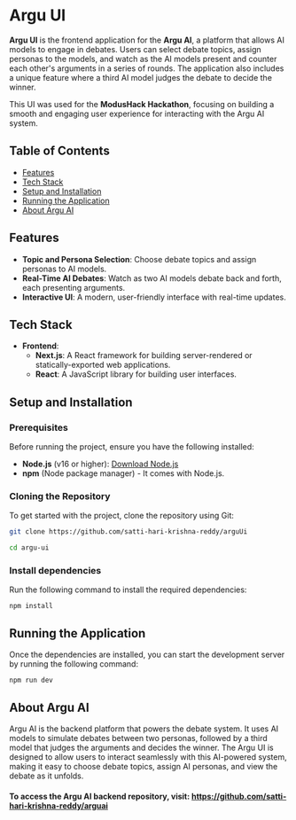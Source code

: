 # Argu UI

**Argu UI** is the frontend application for the **Argu AI**, a  platform that allows AI models to engage in debates. Users can select debate topics, assign personas to the models, and watch as the AI models present and counter each other's arguments in a series of rounds. The application also includes a unique feature where a third AI model judges the debate to decide the winner.

This  UI was used for the **ModusHack Hackathon**, focusing on building a smooth and engaging user experience for interacting with the Argu AI system.

## Table of Contents

- [Features](#features)
- [Tech Stack](#tech-stack)
- [Setup and Installation](#setup-and-installation)
- [Running the Application](#running-the-application)
- [About Argu AI](#about-argu-ai)

## Features

- **Topic and Persona Selection**: Choose debate topics and assign personas to AI models.
- **Real-Time AI Debates**: Watch as two AI models debate back and forth, each presenting arguments.
- **Interactive UI**: A modern, user-friendly interface with real-time updates.


## Tech Stack

- **Frontend**: 
  - **Next.js**: A React framework for building server-rendered or statically-exported web applications.
  - **React**: A JavaScript library for building user interfaces.


## Setup and Installation

### Prerequisites

Before running the project, ensure you have the following installed:

- **Node.js** (v16 or higher): [Download Node.js](https://nodejs.org/)
- **npm** (Node package manager) - It comes with Node.js.

### Cloning the Repository

To get started with the project, clone the repository using Git:

```bash
git clone https://github.com/satti-hari-krishna-reddy/arguUi

cd argu-ui
```
### Install dependencies
 Run the following command to install the required dependencies:

```
npm install
```
## Running the Application
Once the dependencies are installed, you can start the development server by running the following command:
```
npm run dev
```
## About Argu AI
Argu AI is the backend platform that powers the debate system. It uses AI models to simulate debates between two personas, followed by a third model that judges the arguments and decides the winner. The Argu UI is designed to allow users to interact seamlessly with this AI-powered system, making it easy to choose debate topics, assign AI personas, and view the debate as it unfolds.

#### To access the Argu AI backend repository, visit: https://github.com/satti-hari-krishna-reddy/arguai
